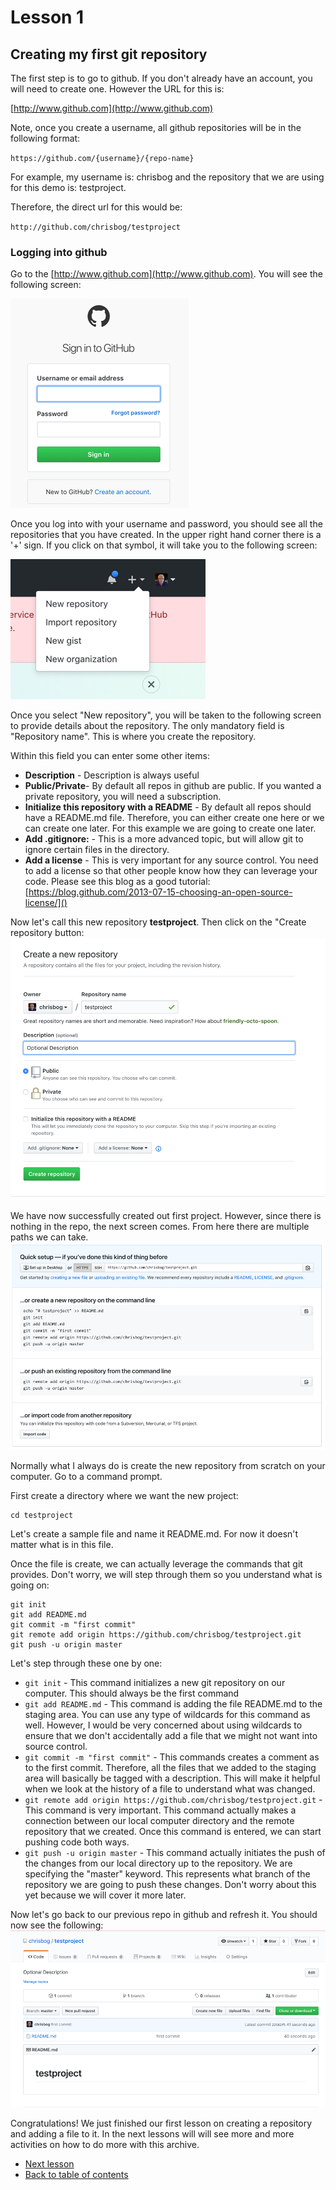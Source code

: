 # Lesson 1

## Creating my first git repository

The first step is to go to github.   If you don't already have an account, you will need to create one.   However the URL for this is:

[http://www.github.com](http://www.github.com)

Note, once you create a username, all github repositories will be in the following format:

`https://github.com/{username}/{repo-name}`

For example, my username is: chrisbog and the repository that we are using for this demo is: testproject.

Therefore, the direct url for this would be:

`http://github.com/chrisbog/testproject`

### Logging into github

Go to the [http://www.github.com](http://www.github.com).   You will see the following screen:

![](img/login.png)

Once you log into with your username and password, you should see all the repositories that you have created.   In the upper right hand corner there is a '+' sign.   If you click on that symbol, it will take you to the following screen:

![](img/newrepo.png)

Once you select "New repository", you will be taken to the following screen to provide details about the repository.   The only mandatory field is "Repository name".  This is where you create the repository.

Within this field you can enter some other items:

* **Description** - Description is always useful
* **Public/Private**- By default all repos in github are public.   If you wanted a private repository, you will need a subscription.
* **Initialize this repository with a README** - By default all repos should have a README.md file.   Therefore, you can either create one here or we can create one later.   For this example we are going to create one later.
* **Add .gitignore:** - This is a more advanced topic, but will allow git to ignore certain files in the directory.
* **Add a license** - This is very important for any source control.   You need to add a license so that other people know how they can leverage your code.   Please see this blog as a good tutorial:  [https://blog.github.com/2013-07-15-choosing-an-open-source-license/]()

Now let's call this new repository **testproject**.   Then click on the "Create repository button:
![](img/createrepo.png)

We have now successfully created out first project.   However, since there is nothing in the repo, the next screen comes.   From here there are multiple paths we can take. 
![](img/quicksetup.png)

Normally what I always do is create the new repository from scratch on your computer.   Go to a command prompt.

First create a directory where we want the new project:

```mkdir testproject
cd testproject
```

Let's create a sample file and name it README.md.   For now it doesn't matter what is in this file.

Once the file is create, we can actually leverage the commands that git provides. Don't worry, we will step through them so you understand what is going on:

```echo "# testproject" >> README.md
git init
git add README.md
git commit -m "first commit"
git remote add origin https://github.com/chrisbog/testproject.git
git push -u origin master
```

Let's step through these one by one:

* `git init` - This command initializes a new git repository on our computer.   This should always be the first command
*  `git add README.md` - This command is adding the file README.md to the staging area.   You can use any type of wildcards for this command as well.   However, I would be very concerned about using wildcards to ensure that we don't accidentally add a file that we might not want into source control.
*  `git commit -m "first commit"` - This commands creates a comment as to the first commit.   Therefore, all the files that we added to the staging area will basically be tagged with a description.   This will make it helpful when we look at the history of a file to understand what was changed.
*  `git remote add origin https://github.com/chrisbog/testproject.git` - This command is very important.  This command actually makes a connection between our local computer directory and the remote repository that we created.   Once this command is entered, we can start pushing code both ways.
*  `git push -u origin master` - This command actually initiates the push of the changes from our local directory up to the repository.   We are specifying the "master" keyword.   This represents what branch of the repository we are going to push these changes.    Don't worry about this yet because we will cover it more later.

Now let's go back to our previous repo in github and refresh it.   You should now see the following:
![](img/repo-wnewfile.png)

Congratulations!   We just finished our first lesson on creating a repository and adding a file to it.   In the next lessons will will see more and more activities on how to do more with this archive.



* [Next lesson](../lesson2/lesson2.md)
* [Back to table of contents](../README.md)

